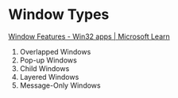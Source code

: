 # Window Types
[Window Features - Win32 apps | Microsoft Learn](https://learn.microsoft.com/en-us/windows/win32/winmsg/window-features#window-types)

1. Overlapped Windows
2. Pop-up Windows
3. Child Windows
4. Layered Windows
5. Message-Only Windows